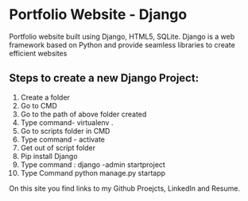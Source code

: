 # Portfolio Website - Django
Portfolio website built using Django, HTML5, SQLite. Django is a web framework based on Python and provide seamless libraries to create efficient websites

## Steps to create a new Django Project:

1. Create a folder
2. Go to CMD
3. Go to the path of above folder created
4. Type command- virtualenv .
5. Go to scripts folder in CMD
6. Type command - activate
7. Get out of script folder
8. Pip install Django
9. Type command :  django -admin startproject <project name>
10. Type Command  python manage.py startapp <app name>

On this site you find links to my Github Proejcts, LinkedIn and Resume.

